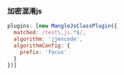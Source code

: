 ### 加密混淆js

```javascript
plugins: [new MangleJsClassPlugin({
  matched: /test\.js.*$/,
  algorithm: 'jjencode',
  algorithmConfig: {
    prefix: 'focus'
  }
})]
```
